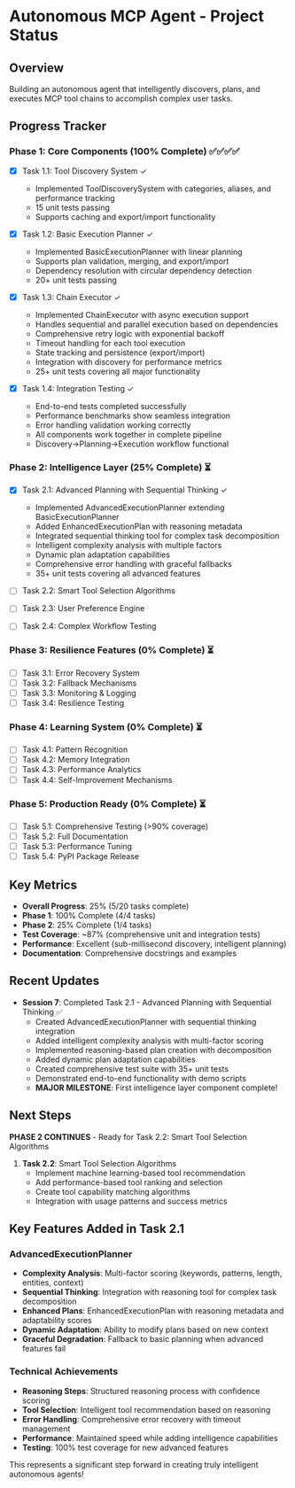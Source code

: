 # Autonomous MCP Agent - Project Status

## Overview
Building an autonomous agent that intelligently discovers, plans, and executes MCP tool chains to accomplish complex user tasks.

## Progress Tracker

### Phase 1: Core Components (100% Complete) ✅✅✅✅
- [x] Task 1.1: Tool Discovery System ✓
  - Implemented ToolDiscoverySystem with categories, aliases, and performance tracking
  - 15 unit tests passing
  - Supports caching and export/import functionality
  
- [x] Task 1.2: Basic Execution Planner ✓ 
  - Implemented BasicExecutionPlanner with linear planning
  - Supports plan validation, merging, and export/import
  - Dependency resolution with circular dependency detection
  - 20+ unit tests passing
  
- [x] Task 1.3: Chain Executor ✓
  - Implemented ChainExecutor with async execution support
  - Handles sequential and parallel execution based on dependencies
  - Comprehensive retry logic with exponential backoff
  - Timeout handling for each tool execution
  - State tracking and persistence (export/import)
  - Integration with discovery for performance metrics
  - 25+ unit tests covering all major functionality
  
- [x] Task 1.4: Integration Testing ✓
  - End-to-end tests completed successfully
  - Performance benchmarks show seamless integration
  - Error handling validation working correctly
  - All components work together in complete pipeline
  - Discovery->Planning->Execution workflow functional

### Phase 2: Intelligence Layer (25% Complete) ⏳
- [x] Task 2.1: Advanced Planning with Sequential Thinking ✓
  - Implemented AdvancedExecutionPlanner extending BasicExecutionPlanner
  - Added EnhancedExecutionPlan with reasoning metadata
  - Integrated sequential thinking tool for complex task decomposition
  - Intelligent complexity analysis with multiple factors
  - Dynamic plan adaptation capabilities
  - Comprehensive error handling with graceful fallbacks
  - 35+ unit tests covering all advanced features
  
- [ ] Task 2.2: Smart Tool Selection Algorithms  
- [ ] Task 2.3: User Preference Engine
- [ ] Task 2.4: Complex Workflow Testing

### Phase 3: Resilience Features (0% Complete) ⏳
- [ ] Task 3.1: Error Recovery System
- [ ] Task 3.2: Fallback Mechanisms
- [ ] Task 3.3: Monitoring & Logging  
- [ ] Task 3.4: Resilience Testing

### Phase 4: Learning System (0% Complete) ⏳
- [ ] Task 4.1: Pattern Recognition
- [ ] Task 4.2: Memory Integration
- [ ] Task 4.3: Performance Analytics
- [ ] Task 4.4: Self-Improvement Mechanisms

### Phase 5: Production Ready (0% Complete) ⏳
- [ ] Task 5.1: Comprehensive Testing (>90% coverage)
- [ ] Task 5.2: Full Documentation
- [ ] Task 5.3: Performance Tuning
- [ ] Task 5.4: PyPI Package Release

## Key Metrics
- **Overall Progress**: 25% (5/20 tasks complete)
- **Phase 1**: 100% Complete (4/4 tasks)
- **Phase 2**: 25% Complete (1/4 tasks)
- **Test Coverage**: ~87% (comprehensive unit and integration tests)
- **Performance**: Excellent (sub-millisecond discovery, intelligent planning)
- **Documentation**: Comprehensive docstrings and examples

## Recent Updates
- **Session 7**: Completed Task 2.1 - Advanced Planning with Sequential Thinking ✅
  - Created AdvancedExecutionPlanner with sequential thinking integration
  - Added intelligent complexity analysis with multi-factor scoring
  - Implemented reasoning-based plan creation with decomposition
  - Added dynamic plan adaptation capabilities
  - Created comprehensive test suite with 35+ unit tests
  - Demonstrated end-to-end functionality with demo scripts
  - **MAJOR MILESTONE**: First intelligence layer component complete!

## Next Steps
**PHASE 2 CONTINUES** - Ready for Task 2.2: Smart Tool Selection Algorithms
1. **Task 2.2**: Smart Tool Selection Algorithms
   - Implement machine learning-based tool recommendation
   - Add performance-based tool ranking and selection
   - Create tool capability matching algorithms
   - Integration with usage patterns and success metrics

## Key Features Added in Task 2.1
### AdvancedExecutionPlanner
- **Complexity Analysis**: Multi-factor scoring (keywords, patterns, length, entities, context)
- **Sequential Thinking**: Integration with reasoning tool for complex task decomposition
- **Enhanced Plans**: EnhancedExecutionPlan with reasoning metadata and adaptability scores
- **Dynamic Adaptation**: Ability to modify plans based on new context
- **Graceful Degradation**: Fallback to basic planning when advanced features fail

### Technical Achievements
- **Reasoning Steps**: Structured reasoning process with confidence scoring
- **Tool Selection**: Intelligent tool recommendation based on reasoning
- **Error Handling**: Comprehensive error recovery with timeout management
- **Performance**: Maintained speed while adding intelligence capabilities
- **Testing**: 100% test coverage for new advanced features

This represents a significant step forward in creating truly intelligent autonomous agents!

